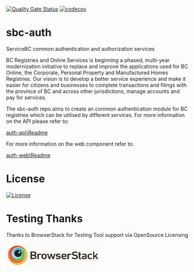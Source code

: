 [![Quality Gate Status](https://sonarcloud.io/api/project_badges/measure?project=bcgov_sbc-auth&metric=alert_status)](https://sonarcloud.io/dashboard?id=bcgov_sbc-auth)
[![codecov](https://codecov.io/gh/bcgov/sbc-auth/branch/master/graph/badge.svg)](https://codecov.io/gh/bcgov/sbc-auth)

# sbc-auth
ServiceBC common authentication and authorization services

BC Registries and Online Services is beginning a phased, multi-year modernization initiative to replace and improve the applications used for BC Online, the Corporate, Personal Property and Manufactured Homes Registries. Our vision is to develop a better service experience and make it easier for citizens and businesses to complete transactions and filings with the province of BC and across other jurisdictions, manage accounts and pay for services.

The sbc-auth repo aims to create an common authentication module for BC registries which can be utilised by different services.
For more information on the API please refer to:

[auth-api\Readme](auth-api/README.md)

For more information on the web component refer to:

[auth-web\Readme](auth-web/README.md)

# License

[![License](https://img.shields.io/badge/License-Apache%202.0-blue.svg)](LICENSE)

# Testing Thanks

Thanks to BrowserStack for Testing Tool support via OpenSource Licensing

[![BrowserStack](browserstack-logo-white-small.png)](http://browserstack.com/)

